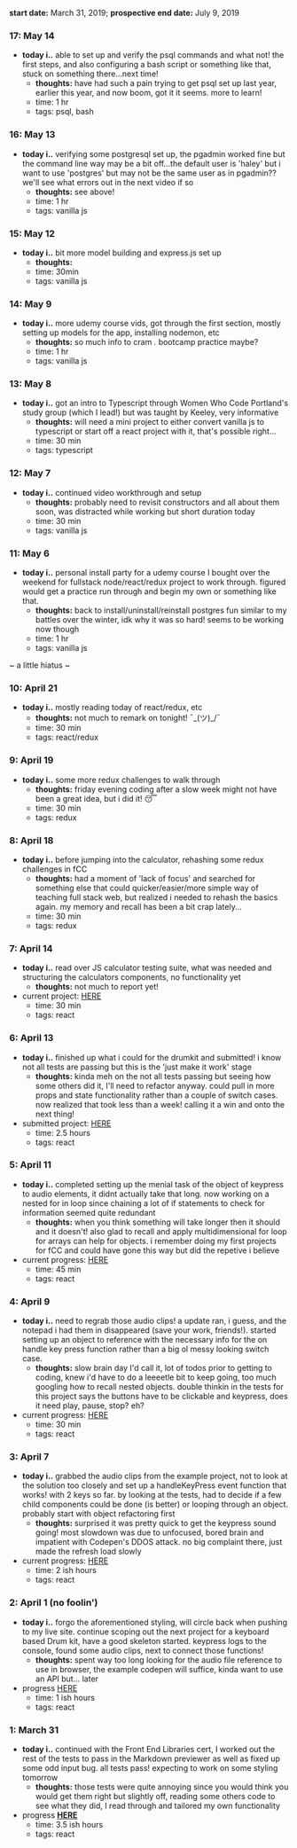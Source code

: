 **start date:** March 31, 2019; **prospective end date:** July 9, 2019

### 17: May 14
- **today i..** able to set up and verify the psql commands and what not! the first steps, and also configuring a bash script or something like that, stuck on something there...next time!
  - **thoughts:** have had such a pain trying to get psql set up last year, earlier this year, and now boom, got it it seems. more to learn!
  - time: 1 hr
  - tags: psql, bash

### 16: May 13
- **today i..** verifying some postgresql set up, the pgadmin worked fine but the command line way may be a bit off...the default user is 'haley' but i want to use 'postgres' but may not be the same user as in pgadmin?? we'll see what errors out in the next video if so 
  - **thoughts:** see above!
  - time: 1 hr
  - tags: vanilla js
  
### 15: May 12
- **today i..** bit more model building and express.js set up
  - **thoughts:** 
  - time: 30min
  - tags: vanilla js

### 14: May 9
- **today i..** more udemy course vids, got through the first section, mostly setting up models for the app, installing nodemon, etc
  - **thoughts:** so much info to cram *.* bootcamp practice maybe? 
  - time: 1 hr
  - tags: vanilla js
  
### 13: May 8
- **today i..** got an intro to Typescript through Women Who Code Portland's study group (which I lead!) but was taught by Keeley, very informative
  - **thoughts:** will need a mini project to either convert vanilla js to typescript or start off a react project with it, that's possible right...
  - time: 30 min
  - tags: typescript

### 12: May 7
- **today i..** continued video workthrough and setup
  - **thoughts:** probably need to revisit constructors and all about them soon, was distracted while working but short duration today
  - time: 30 min
  - tags: vanilla js
  
### 11: May 6
- **today i..** personal install party for a udemy course I bought over the weekend for fullstack node/react/redux project to work through. figured would get a practice run through and begin my own or something like that. 
  - **thoughts:** back to install/uninstall/reinstall postgres fun similar to my battles over the winter, idk why it was so hard! seems to be working now though
  - time: 1 hr
  - tags: vanilla js

~ a little hiatus ~

### 10: April 21
- **today i..** mostly reading today of react/redux, etc
  - **thoughts:** not much to remark on tonight! ¯\_(ツ)_/¯
  - time: 30 min
  - tags: react/redux
  
### 9: April 19 
- **today i..** some more redux challenges to walk through
  - **thoughts:** friday evening coding after a slow week might not have been a great idea, but i did it! 😴
  - time: 30 min
  - tags: redux

### 8: April 18 
- **today i..** before jumping into the calculator, rehashing some redux challenges in fCC
  - **thoughts:** had a moment of 'lack of focus' and searched for something else that could quicker/easier/more simple way of teaching full stack web, but realized i needed to rehash the basics again. my memory and recall has been a bit crap lately...
  - time: 30 min
  - tags: redux

### 7: April 14
- **today i..** read over JS calculator testing suite, what was needed and structuring the calculators components, no functionality yet
  - **thoughts:** not much to report yet!
- current project: [HERE](https://codepen.io/haleyelder/full/mgBmja)
  - time: 30 min
  - tags: react

### 6: April 13
- **today i..** finished up what i could for the drumkit and submitted! i know not all tests are passing but this is the 'just make it work' stage
  - **thoughts:** kinda meh on the not all tests passing but seeing how some others did it, I'll need to refactor anyway. could pull in more props and state functionality rather than a couple of switch cases. now realized that took less than a week! calling it a win and onto the next thing!
- submitted project: [HERE](https://codepen.io/haleyelder/full/EMyveL)
  - time: 2.5 hours
  - tags: react

### 5: April 11
- **today i..** completed setting up the menial task of the object of keypress to audio elements, it didnt actually take that long. now working on a nested for in loop since chaining a lot of if statements to check for information seemed quite redundant 
  - **thoughts:** when you think something will take longer then it should and it doesn't! also glad to recall and apply multidimensional for loop for arrays can help for objects. i remember doing my first projects for fCC and could have gone this way but did the repetive i believe
- current progress: [HERE](https://codepen.io/haleyelder/full/EMyveL)
  - time: 45 min
  - tags: react

### 4: April 9
- **today i..** need to regrab those audio clips! a update ran, i guess, and the notepad i had them in disappeared (save your work, friends!). started setting up an object to reference with the necessary info for the on handle key press function rather than a big ol messy looking switch case. 
  - **thoughts:** slow brain day I'd call it, lot of todos prior to getting to coding, knew i'd have to do a leeeetle bit to keep going, too much googling how to recall nested objects. double thinkin in the tests for this project says the buttons have to be clickable and keypress, does it need play, pause, stop? eh?
- current progress: [HERE](https://codepen.io/haleyelder/full/EMyveL)
  - time: 30 min
  - tags: react

### 3: April 7
- **today i..** grabbed the audio clips from the example project, not to look at the solution too closely and set up a handleKeyPress event function that works! with 2 keys so far. by looking at the tests, had to decide if a few child components could be done (is better) or looping through an object. probably start with object refactoring first
  - **thoughts:** surprised it was pretty quick to get the keypress sound going! most slowdown was due to unfocused, bored brain and impatient with Codepen's DDOS attack. no big complaint there, just made the refresh load slowly
- current progress: [HERE](https://codepen.io/haleyelder/full/EMyveL)
  - time: 2 ish hours
  - tags: react

### 2: April 1 (no foolin')
- **today i..** forgo the aforementioned styling, will circle back when pushing to my live site. continue scoping out the next project for a keyboard based Drum kit, have a good skeleton started. keypress logs to the console, found some audio clips, next to connect those functions!
  - **thoughts:** spent way too long looking for the audio file reference to use in browser, the example codepen will suffice, kinda want to use an API but... later
- progress [HERE](https://codepen.io/haleyelder/full/EMyveL)
  - time: 1 ish hours
  - tags: react


### 1: March 31
- **today i..** continued with the Front End Libraries cert, I worked out the rest of the tests to pass in the Markdown previewer as well as fixed up some odd input bug. all tests pass! expecting to work on some styling tomorrow
  - **thoughts:** those tests were quite annoying since you would think you would get them right but slightly off, reading some others code to see what they did, I read through and tailored my own functionality
- progress **[HERE](https://codepen.io/haleyelder/full/wOGxZV)**
  - time: 3.5 ish hours
  - tags: react
